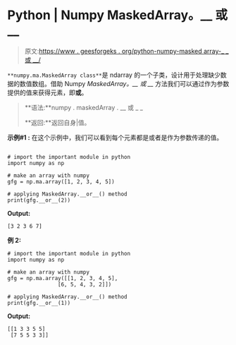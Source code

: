 # Python | Numpy MaskedArray。__ 或 __

> 原文:[https://www . geesforgeks . org/python-numpy-masked array-_ _ 或 __/](https://www.geeksforgeeks.org/python-numpy-maskedarray-__or__/)

`**numpy.ma.MaskedArray class**`是 ndarray 的一个子类，设计用于处理缺少数据的数值数组。借助 Numpy *MaskedArray。__ 或 __* 方法我们可以通过作为参数提供的值来获得元素，即**或**。

> **语法:**numpy . maskedArray . __ 或 _ _
> 
> **返回:**返回自身|值。

**示例#1 :**
在这个示例中，我们可以看到每个元素都是或者是作为参数传递的值。

```

# import the important module in python 
import numpy as np 

# make an array with numpy 
gfg = np.ma.array([1, 2, 3, 4, 5]) 

# applying MaskedArray.__or__() method 
print(gfg.__or__(2)) 
```

**Output:**

```
[3 2 3 6 7]

```

**例 2:**

```
# import the important module in python 
import numpy as np 

# make an array with numpy 
gfg = np.ma.array([[1, 2, 3, 4, 5], 
                [6, 5, 4, 3, 2]]) 

# applying MaskedArray.__or__() method 
print(gfg.__or__(1)) 
```

**Output:**

```
[[1 3 3 5 5]
 [7 5 5 3 3]]

```